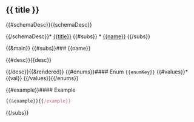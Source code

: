 ## {{ title }}

{{#schemaDesc}}{{schemaDesc}}

{{/schemaDesc}}* [{{title}}](#{{title}})
{{#subs}}  * [{{name}}](#{{name}})
{{/subs}}

{{&main}}
{{#subs}}### {{name}}

{{#desc}}{{desc}}

{{/desc}}{{&rendered}}
{{#enums}}#### Enum `{{enumKey}}`
{{#values}}* {{val}}
{{/values}}{{/enums}}

{{#example}}#### Example
```javascript
{{&example}}{{/example}}
```
{{/subs}}

